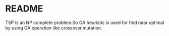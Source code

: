 # README #

TSP is an NP complete problem.So GA heuristic is used for find near optimal by using GA operation like crossover,mutation.